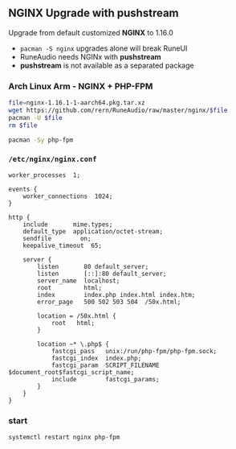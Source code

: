 NGINX Upgrade with pushstream
---

Upgrade from default customized **NGINX** to 1.16.0
- `pacman -S nginx` upgrades alone will break RuneUI
- RuneAudio needs NGINx with **pushstream**
- **pushstream** is not available as a separated package


### Arch Linux Arm - NGINX + PHP-FPM
```sh
file=nginx-1.16.1-1-aarch64.pkg.tar.xz
wget https://github.com/rern/RuneAudio/raw/master/nginx/$file
pacman -U $file
rm $file

pacman -Sy php-fpm
```
### `/etc/nginx/nginx.conf`
```
worker_processes  1;

events {
    worker_connections  1024;
}

http {
    include       mime.types;
    default_type  application/octet-stream;
    sendfile        on;
    keepalive_timeout  65;

    server {
        listen       80 default_server;
        listen       [::]:80 default_server;
        server_name  localhost;
        root         html;
        index        index.php index.html index.htm;
        error_page   500 502 503 504  /50x.html;
		
        location = /50x.html {
            root   html;
        }
		
        location ~* \.php$ {
            fastcgi_pass   unix:/run/php-fpm/php-fpm.sock;
            fastcgi_index  index.php;
            fastcgi_param  SCRIPT_FILENAME    $document_root$fastcgi_script_name;
            include        fastcgi_params;
        }
    }
}
```
### start
```sh
systemctl restart nginx php-fpm
```
